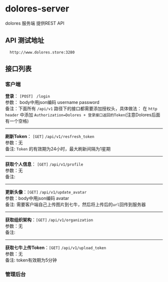 # dolores-server

dolores 服务端 提供REST API

## API 测试地址
```
  http://www.dolores.store:3280
```

## 接口列表

### **客户端**

**登录**：  `[POST]`  ` /login`  
参数： body中用json编码 username password  
备注：下面所有 `/api/v1` 路径下的接口都需要添加授权头，具体做法：
在 `http header` 中添加 `Authorization=Dolores + 登录接口返回的Token`(注意Dolores后面有一个空格) 

----------
**刷新Token**： `[GET]`   `/api/v1/resfresh_token`  
参数：无  
备注: `Token` 的有效期为24小时，最大刷新间隔为1星期  

----------
**获取个人信息**： `[GET]`  `/api/v1/profile`  
参数：无  
备注:  

----------
**更新头像**：`[GET]` `/api/v1/update_avatar`  
参数：body中用json编码 avatar  
备注: 需要客户端自己上传图片到七牛，然后将上传后的`url`回传到服务器

----------
**获取组织架构**：`[GET]` `/api/v1/organization`  
参数：无  
备注:  

----------
**获取七牛上传Token**：`[GET]` `/api/v1/upload_token`  
参数：无  
备注:  token有效期为5分钟  

### **管理后台**
